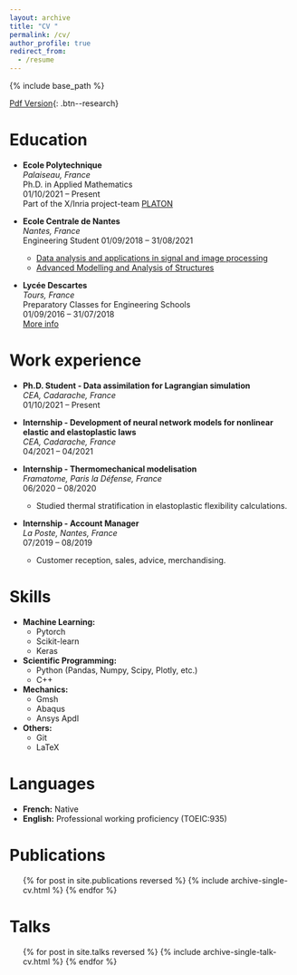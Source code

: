 ```yaml
---
layout: archive
title: "CV "
permalink: /cv/
author_profile: true
redirect_from:
  - /resume
---
```


{% include base_path %}

[Pdf Version](/files/resume_duvillard.pdf){: .btn--research}

Education
======
- **Ecole Polytechnique**  
_Palaiseau, France_  
Ph.D. in Applied Mathematics  
01/10/2021 – Present  
Part of the X/Inria project-team [PLATON](https://team.inria.fr/platon/)

- **Ecole Centrale de Nantes**  
 _Nantes, France_  
Engineering Student
01/09/2018 – 31/08/2021
  - [Data analysis and applications in signal and image processing](https://www.ec-nantes.fr/engineering-programme-diplome-dingenieur/course-specialisations-yrs-23/data-analysis-and-applications-in-signal-and-image-processing)
  - [Advanced Modelling and Analysis of Structures](https://www.ec-nantes.fr/engineering-programme-diplome-dingenieur/course-specialisations-yrs-23/advanced-modelling-and-analysis-of-structures?l=1)

- **Lycée Descartes**  
_Tours, France_  
Preparatory Classes for Engineering Schools  
01/09/2016 – 31/07/2018  
[More info](https://www.lyc-descartes.fr)

Work experience
======

- **Ph.D. Student - Data assimilation for Lagrangian simulation**  
_CEA, Cadarache, France_  
01/10/2021 – Present  

- **Internship - Development of neural network models for nonlinear elastic and elastoplastic laws**  
_CEA, Cadarache, France_  
04/2021 – 04/2021  

- **Internship - Thermomechanical modelisation**  
_Framatome, Paris la Défense, France_  
06/2020 – 08/2020  
  - Studied thermal stratification in elastoplastic flexibility calculations.

- **Internship - Account Manager**  
_La Poste, Nantes, France_  
07/2019 – 08/2019  
  - Customer reception, sales, advice, merchandising.

Skills
======
- **Machine Learning:** 
  - Pytorch
  - Scikit-learn
  - Keras
- **Scientific Programming:**
  -  Python (Pandas, Numpy, Scipy, Plotly, etc.)
  -  C++
- **Mechanics:**
  - Gmsh
  - Abaqus
  - Ansys Apdl
- **Others:**
  - Git
  - LaTeX

Languages
======
- **French:** Native
- **English:** Professional working proficiency (TOEIC:935)

Publications
======
  <ul>{% for post in site.publications reversed %}
    {% include archive-single-cv.html %}
  {% endfor %}</ul>
  
Talks
======
  <ul>{% for post in site.talks reversed %}
    {% include archive-single-talk-cv.html  %}
  {% endfor %}</ul>
    
